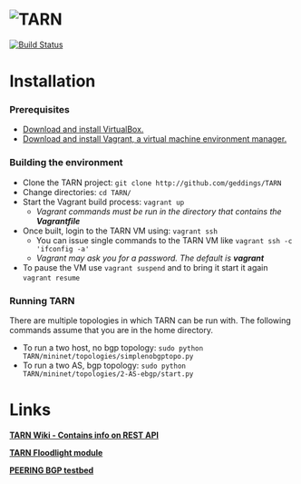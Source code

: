 ![TARN](docs/TARNLogo.png) 
====================================
[![Build Status](https://travis-ci.org/geddings/TARN.svg?branch=develop)](https://travis-ci.org/geddings/TARN)
# Installation
### Prerequisites
- [Download and install VirtualBox.](https://www.virtualbox.org)
- [Download and install Vagrant, a virtual machine environment manager.](https://www.vagrantup.com)

### Building the environment
- Clone the TARN project: `git clone http://github.com/geddings/TARN`
- Change directories: `cd TARN/`
- Start the Vagrant build process: `vagrant up`
  - _Vagrant commands must be run in the directory that contains the **Vagrantfile**_
- Once built, login to the TARN VM using: `vagrant ssh`
  - You can issue single commands to the TARN VM like `vagrant ssh -c 'ifconfig -a'`
  - _Vagrant may ask you for a password. The default is **vagrant**_
- To pause the VM use `vagrant suspend` and to bring it start it again `vagrant resume`

### Running TARN
There are multiple topologies in which TARN can be run with. The following commands assume that you are in the home directory.

- To run a two host, no bgp topology: `sudo python TARN/mininet/topologies/simplenobgptopo.py`
- To run a two AS, bgp topology: `sudo python TARN/mininet/topologies/2-AS-ebgp/start.py`

# Links
**[TARN Wiki - Contains info on REST API](https://github.com/geddings/TARN/wiki)**

**[TARN Floodlight module](https://github.com/geddings/TARN/tree/develop/floodlight/src/main/java/net/floodlightcontroller/tarn)**

**[PEERING BGP testbed](https://peering.usc.edu)**
